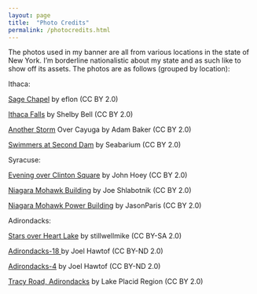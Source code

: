 ```yaml
---
layout: page
title:  "Photo Credits"
permalink: /photocredits.html
---
```


The photos used in my banner are all from various locations in the state of New York.  I’m borderline nationalistic about my state and as such like to show off its assets.  The photos are as follows (grouped by location):

Ithaca:

[Sage Chapel](https://www.flickr.com/photos/eflon/2685837873/) by eflon (CC BY 2.0)

[Ithaca Falls](https://www.flickr.com/photos/vwcampin/28622028893/) by Shelby Bell (CC BY 2.0)

[Another Storm](https://www.flickr.com/photos/ilektrik/2588658514/) Over Cayuga by Adam Baker (CC BY 2.0)

[Swimmers at Second Dam](https://www.flickr.com/photos/seabamirum/8940160375/) by Seabarium (CC BY 2.0)

Syracuse:

[Evening over Clinton Square](https://www.flickr.com/photos/drjohn01702/16235164339) by John Hoey (CC BY 2.0)

[Niagara Mohawk Building](https://www.flickr.com/photos/joeshlabotnik/2851998560/) by Joe Shlabotnik (CC BY 2.0)

[Niagara Mohawk Power Building](https://www.flickr.com/photos/jasonparis/4425639583) by JasonParis (CC BY 2.0)

Adirondacks:

[Stars over Heart Lake](https://www.flickr.com/photos/stillwellmike/8087497990/) by stillwellmike (CC BY-SA 2.0)

[Adirondacks-18 ](https://www.flickr.com/photos/joelhawtof/5171619837) by Joel Hawtof (CC BY-ND 2.0)

[Adirondacks-4](https://www.flickr.com/photos/joelhawtof/5171610271) by Joel Hawtof (CC BY-ND 2.0)

[Tracy Road, Adirondacks](https://www.flickr.com/photos/lakeplacidadk/5029340037) by Lake Placid Region (CC BY 2.0)

